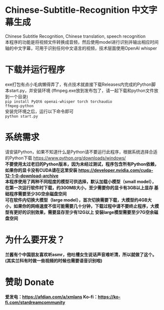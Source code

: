 # Chinese-Subtitle-Recognition 中文字幕生成
Chinese Subtitle Recognition, Chinese translation, speech recognition <br>
本程序的功能是将视频文件转换成音频，然后使用model进行识别并输出相应时间轴的中文字幕，可用于识别任何中文语言的视频，技术层面使用OpenAI whisper <br>
# 下载并运行程序
exe打包有点小毛病懒得弄了，有点技术就直接下载Releases内完成的Python脚本start.py，并安装环境 (ffmpeg.exe放到发布包了，请一起下载和python文件放到一个目录) <br>
<code>pip install PyQt6 openai-whisper torch torchaudio ffmpeg-python</code> <br>
安装完环境之后，运行以下命令即可 <br>
<code>python start.py</code>
# 系统需求
请安装Python，如果不知道什么是Python请不要运行此程序，根据系统选择合适的Python下载 https://www.python.org/downloads/windows/ <br>
<b>不要使用太过老旧的Python版本<b>，因为未经过测试，程序包含所有Python依赖，如果你的显卡没有CUDA请在这里安装 https://developer.nvidia.com/cuda-12-1-0-download-archive <br>
本程序使用了两种不同程度的模型可供选择，默认加载小模型（small model），在第一次运行软件时下载，约300MB大小，至少需要你的显卡有3GB以上显存 基础程序需要至少3G空余磁盘空间<br>
可在软件内切换大模型（large model），首次切换需要下载，大模型约4GB大小，如果你的网络速度不佳可能需要几十分钟，下载过程中请不要终止程序，大模型有更好的识别效果，需要显存至少有12G以上 安装large模型需要至少7G空余磁盘空间<br>
# 为什么要开发？
兰酱有个中国朋友喜欢听asmr，他吐槽女生说话声音难听清，所以就做了这个。(其实兰科有时做一些视频的时候也需要语音识别啦)
# 赞助 Donate
爱发电：https://afdian.com/a/xmlans
Ko-fi：https://ko-fi.com/stardreamcommunity
